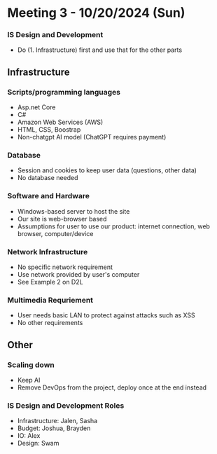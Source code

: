 # Meeting 3 - 10/20/2024 (Sun)

### IS Design and Development

- Do (1. Infrastructure) first and use that for the other parts

## Infrastructure

### Scripts/programming languages

- Asp.net Core
- C#
- Amazon Web Services (AWS)
- HTML, CSS, Boostrap
- Non-chatgpt AI model (ChatGPT requires payment)

### Database

- Session and cookies to keep user data (questions, other data)
- No database needed

### Software and Hardware

- Windows-based server to host the site
- Our site is web-browser based
- Assumptions for user to use our product: internet connection, web browser, computer/device

### Network Infrastructure

- No specific network requirement
- Use network provided by user's computer
- See Example 2 on D2L

### Multimedia Requriement

- User needs basic LAN to protect against attacks such as XSS
- No other requirements

## Other

### Scaling down

- Keep AI
- Remove DevOps from the project, deploy once at the end instead

### IS Design and Development Roles

- Infrastructure: Jalen, Sasha
- Budget: Joshua, Brayden
- IO: Alex
- Design: Swam
